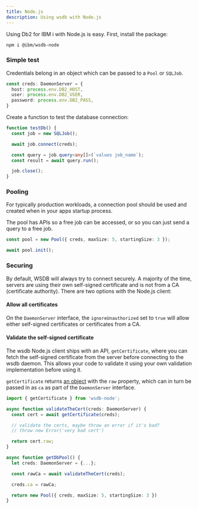 ```yaml
---
title: Node.js
description: Using wsdb with Node.js
---
```


Using Db2 for IBM i with Node.js is easy. First, install the package:

```sh
npm i @ibm/wsdb-node
```

### Simple test

Credentials belong in an object which can be passed to a `Pool` or `SQLJob`.

```ts
const creds: DaemonServer = {
  host: process.env.DB2_HOST,
  user: process.env.DB2_USER,
  password: process.env.DB2_PASS,
}
```

Create a function to test the database connection:

```ts
function testDb() {
  const job = new SQLJob();

  await job.connect(creds);

  const query = job.query<any[]>(`values job_name`);
  const result = await query.run();

  job.close();
}
```

### Pooling

For typically production workloads, a connection pool should be used and created when in your apps startup process.

The pool has APIs so a free job can be accessed, or so you can just send a query to a free job.

```ts
const pool = new Pool({ creds, maxSize: 5, startingSize: 3 });

await pool.init();
```

### Securing

By default, WSDB will always try to connect securely. A majority of the time, servers are using their own self-signed certificate and is not from a CA (certificate authority). There are two options with the Node.js client:

#### Allow all certificates

On the `DaemonServer` interface, the `ignoreUnauthorized` set to `true` will allow either self-signed certificates or certificates from a CA.

#### Validate the self-signed certificate

The wsdb Node.js client ships with an API, `getCertificate`, where you can fetch the self-signed certificate from the server before connecting to the wsdb daemon. This allows your code to validate it using your own validation implementation before using it.

`getCertificate` returns [an object](https://nodejs.org/api/tls.html#certificate-object) with the `raw` property, which can in turn be passed in as `ca` as part of the `DaemonServer` interface.

```ts
import { getCertificate } from 'wsdb-node';

async function validateTheCert(creds: DaemonServer) {
  const cert = await getCertificate(creds);

  // validate the certs, maybe throw an error if it's bad?
  // throw new Error('very bad cert')

  return cert.raw;
}

async function getDbPool() {
  let creds: DaemonServer = {...};

  const rawCa = await validateTheCert(creds);

  creds.ca = rawCa;

  return new Pool({ creds, maxSize: 5, startingSize: 3 })
}
```